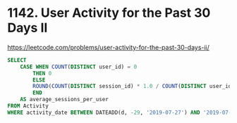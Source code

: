 # 1142. User Activity for the Past 30 Days II
https://leetcode.com/problems/user-activity-for-the-past-30-days-ii/

```sql
SELECT 
    CASE WHEN COUNT(DISTINCT user_id) = 0
        THEN 0
        ELSE
        ROUND(COUNT(DISTINCT session_id) * 1.0 / COUNT(DISTINCT user_id), 2)
        END
    AS average_sessions_per_user
FROM Activity
WHERE activity_date BETWEEN DATEADD(d, -29, '2019-07-27') AND '2019-07-27'
```
